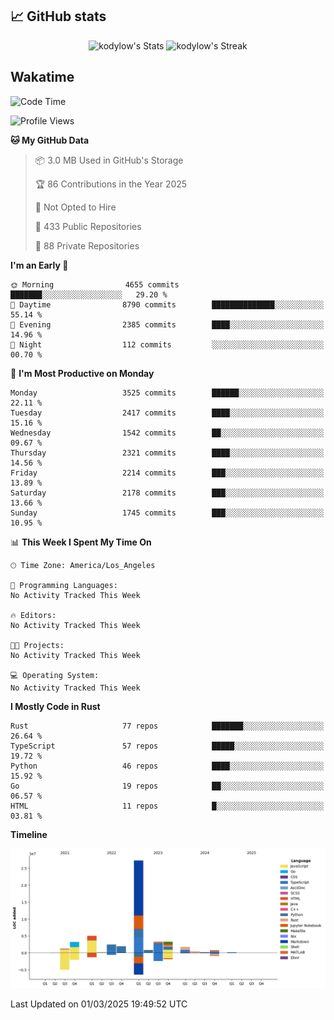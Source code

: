 ## 📈 GitHub stats
<!--START_SECTION:github-->
<div class="badges-githubstats">
  <p align="center">
    <img src="https://github-readme-stats.vercel.app/api?username=kodylow&theme=tokyonight&show_icons=true&hide_border=true&count_private=true" alt="kodylow's Stats" height="165">
    <img src="https://github-readme-streak-stats.herokuapp.com/?user=kodylow&theme=tokyonight&hide_border=true" alt="kodylow's Streak" height="165">
  </p>
</div>
<!--END_SECTION:github-->

## Wakatime 
<!--START_SECTION:waka-->
![Code Time](http://img.shields.io/badge/Code%20Time-1%2C294%20hrs%2031%20mins-blue)

![Profile Views](http://img.shields.io/badge/Profile%20Views-2-blue)

**🐱 My GitHub Data** 

> 📦 3.0 MB Used in GitHub's Storage 
 > 
> 🏆 86 Contributions in the Year 2025
 > 
> 🚫 Not Opted to Hire
 > 
> 📜 433 Public Repositories 
 > 
> 🔑 88 Private Repositories 
 > 
**I'm an Early 🐤** 

```text
🌞 Morning                4655 commits        ███████░░░░░░░░░░░░░░░░░░   29.20 % 
🌆 Daytime                8790 commits        ██████████████░░░░░░░░░░░   55.14 % 
🌃 Evening                2385 commits        ████░░░░░░░░░░░░░░░░░░░░░   14.96 % 
🌙 Night                  112 commits         ░░░░░░░░░░░░░░░░░░░░░░░░░   00.70 % 
```
📅 **I'm Most Productive on Monday** 

```text
Monday                   3525 commits        ██████░░░░░░░░░░░░░░░░░░░   22.11 % 
Tuesday                  2417 commits        ████░░░░░░░░░░░░░░░░░░░░░   15.16 % 
Wednesday                1542 commits        ██░░░░░░░░░░░░░░░░░░░░░░░   09.67 % 
Thursday                 2321 commits        ████░░░░░░░░░░░░░░░░░░░░░   14.56 % 
Friday                   2214 commits        ███░░░░░░░░░░░░░░░░░░░░░░   13.89 % 
Saturday                 2178 commits        ███░░░░░░░░░░░░░░░░░░░░░░   13.66 % 
Sunday                   1745 commits        ███░░░░░░░░░░░░░░░░░░░░░░   10.95 % 
```


📊 **This Week I Spent My Time On** 

```text
🕑︎ Time Zone: America/Los_Angeles

💬 Programming Languages: 
No Activity Tracked This Week

🔥 Editors: 
No Activity Tracked This Week

🐱‍💻 Projects: 
No Activity Tracked This Week

💻 Operating System: 
No Activity Tracked This Week
```

**I Mostly Code in Rust** 

```text
Rust                     77 repos            ███████░░░░░░░░░░░░░░░░░░   26.64 % 
TypeScript               57 repos            █████░░░░░░░░░░░░░░░░░░░░   19.72 % 
Python                   46 repos            ████░░░░░░░░░░░░░░░░░░░░░   15.92 % 
Go                       19 repos            ██░░░░░░░░░░░░░░░░░░░░░░░   06.57 % 
HTML                     11 repos            █░░░░░░░░░░░░░░░░░░░░░░░░   03.81 % 
```



**Timeline**

![Lines of Code chart](https://raw.githubusercontent.com/Kodylow/Kodylow/master/assets/bar_graph.png)


 Last Updated on 01/03/2025 19:49:52 UTC
<!--END_SECTION:waka-->
